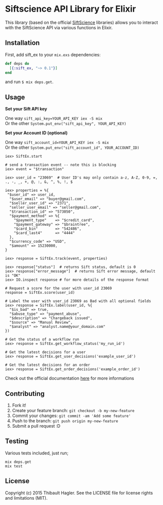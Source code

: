 <!-- [![Build Status](https://travis-ci.org/C404/distance-matrix-api.svg?branch=master)](https://travis-ci.org/C404/distance-matrix-api)
[![Hex.pm](https://img.shields.io/hexpm/v/distance_api_matrix.svg)](https://hex.pm/packages/distance_api_matrix)
[![License](http://img.shields.io/badge/license-MIT-brightgreen.svg)](http://opensource.org/licenses/MIT) -->
# Siftscience API Library for Elixir
This library (based on the official [SiftScience](https://github.com/SiftScience) libraries) allows you to interact with the SiftScience API via various functions in Elixir.

## Installation

First, add sift_ex to your `mix.exs` dependencies:

```elixir
def deps do
  [{:sift_ex, "~> 0.1"}]
end
```
and run `$ mix deps.get`.


## Usage

**Set your Sift API key**

One way `sift_api_key=YOUR_API_KEY iex -S mix`<br />
Or the other `System.put_env("sift_api_key", YOUR_API_KEY)`

**Set your Account ID (optional)**

One way `sift_account_id=YOUR_API_KEY iex -S mix`<br />
Or the other `System.put_env("sift_account_id", YOUR_ACCOUNT_ID)`



```iex
iex> SiftEx.start

# send a transaction event -- note this is blocking
iex> event = "$transaction"

iex> user_id = "23069"  # User ID's may only contain a-z, A-Z, 0-9, =, ., -, _, +, @, :, &, ^, %, !, $

iex> properties = %{
 "$user_id" => user_id,
  "$user_email" => "buyer@gmail.com",
  "$seller_user_id" => "2371",
  "seller_user_email" => "seller@gmail.com",
  "$transaction_id" => "573050",
  "$payment_method" => %{
    "$payment_type"    => "$credit_card",
    "$payment_gateway" => "$braintree",
    "$card_bin"        => "542486",
    "$card_last4"      => "4444"             
  },
  "$currency_code" => "USD",
  "$amount" => 15230000,
}

iex> response = SiftEx.track(event, properties)

iex> response["status"]  # returns Sift status, default is 0
iex> response["error_message"]  # returns Sift error message, default is "OK"
iex> IO.inspect response # for more details of the response format

# Request a score for the user with user_id 23069
response = SiftEx.score(user_id)

# Label the user with user_id 23069 as Bad with all optional fields
iex> response = SiftEx.label(user_id, %{
  "$is_bad" => true,
  "$abuse_type" => "payment_abuse",
  "$description" => "Chargeback issued",
  "$source" => "Manual Review",
  "$analyst" => "analyst.name@your_domain.com"
})

# Get the status of a workflow run
iex> response = SiftEx.get_workflow_status('my_run_id')

# Get the latest decisions for a user
iex> response = SiftEx.get_user_decisions('example_user_id')

# Get the latest decisions for an order
iex> response = SiftEx.get_order_decisions('example_order_id')
```

Check out the official documentation [here](https://siftscience.com/developers/docs/curl/apis-overview) for more informations


## Contributing

1. Fork it!
2. Create your feature branch: `git checkout -b my-new-feature`
3. Commit your changes: `git commit -am 'Add some feature'`
4. Push to the branch: `git push origin my-new-feature`
5. Submit a pull request :D

## Testing

Various tests included, just run;

    mix deps.get
    mix test

## License

Copyright (c) 2015 Thibault Hagler. See the LICENSE file for license rights and limitations (MIT).
